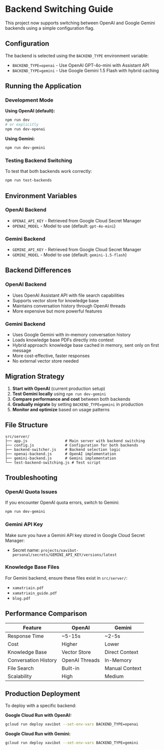 # Backend Switching Guide

This project now supports switching between OpenAI and Google Gemini backends using a simple configuration flag.

## Configuration

The backend is selected using the `BACKEND_TYPE` environment variable:

- `BACKEND_TYPE=openai` - Use OpenAI GPT-4o-mini with Assistant API
- `BACKEND_TYPE=gemini` - Use Google Gemini 1.5 Flash with hybrid caching

## Running the Application

### Development Mode

**Using OpenAI (default):**
```bash
npm run dev
# or explicitly
npm run dev-openai
```

**Using Gemini:**
```bash
npm run dev-gemini
```

### Testing Backend Switching

To test that both backends work correctly:
```bash
npm run test-backends
```

## Environment Variables

### OpenAI Backend
- `OPENAI_API_KEY` - Retrieved from Google Cloud Secret Manager
- `OPENAI_MODEL` - Model to use (default: `gpt-4o-mini`)

### Gemini Backend
- `GEMINI_API_KEY` - Retrieved from Google Cloud Secret Manager
- `GEMINI_MODEL` - Model to use (default: `gemini-1.5-flash`)

## Backend Differences

### OpenAI Backend
- Uses OpenAI Assistant API with file search capabilities
- Supports vector store for knowledge base
- Maintains conversation history through OpenAI threads
- More expensive but more powerful features

### Gemini Backend
- Uses Google Gemini with in-memory conversation history
- Loads knowledge base PDFs directly into context
- Hybrid approach: knowledge base cached in memory, sent only on first message
- More cost-effective, faster responses
- No external vector store needed

## Migration Strategy

1. **Start with OpenAI** (current production setup)
2. **Test Gemini locally** using `npm run dev-gemini`
3. **Compare performance and cost** between both backends
4. **Gradually migrate** by setting `BACKEND_TYPE=gemini` in production
5. **Monitor and optimize** based on usage patterns

## File Structure

```
src/server/
├── app.js                 # Main server with backend switching
├── config.js              # Configuration for both backends
├── backend-switcher.js    # Backend selection logic
├── openai-backend.js      # OpenAI implementation
├── gemini-backend.js      # Gemini implementation
└── test-backend-switching.js # Test script
```

## Troubleshooting

### OpenAI Quota Issues
If you encounter OpenAI quota errors, switch to Gemini:
```bash
npm run dev-gemini
```

### Gemini API Key
Make sure you have a Gemini API key stored in Google Cloud Secret Manager:
- Secret name: `projects/xavibot-personal/secrets/GEMINI_API_KEY/versions/latest`

### Knowledge Base Files
For Gemini backend, ensure these files exist in `src/server/`:
- `xamatriain.pdf`
- `xamatriain_guide.pdf`
- `blog.pdf`

## Performance Comparison

| Feature | OpenAI | Gemini |
|---------|--------|--------|
| Response Time | ~5-15s | ~2-5s |
| Cost | Higher | Lower |
| Knowledge Base | Vector Store | Direct Context |
| Conversation History | OpenAI Threads | In-Memory |
| File Search | Built-in | Manual Context |
| Scalability | High | Medium |

## Production Deployment

To deploy with a specific backend:

**Google Cloud Run with OpenAI:**
```bash
gcloud run deploy xavibot --set-env-vars BACKEND_TYPE=openai
```

**Google Cloud Run with Gemini:**
```bash
gcloud run deploy xavibot --set-env-vars BACKEND_TYPE=gemini
``` 